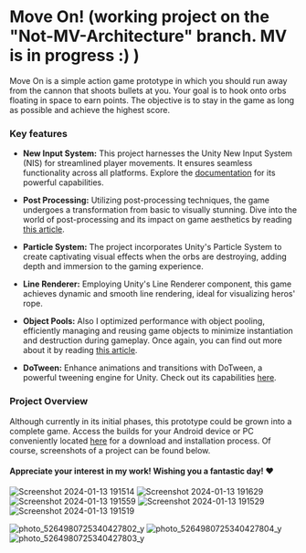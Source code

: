 # Move On! (working project on the "Not-MV-Architecture" branch. MV is in progress :) )
Move On is a simple action game prototype in which you should run away from the cannon that shoots bullets at you. Your goal is to hook onto orbs floating in space to earn points. The objective is to stay in the game as long as possible and achieve the highest score.

### Key features
* **New Input System:**
  This project harnesses the Unity New Input System (NIS) for streamlined player movements. It ensures seamless functionality across all platforms. Explore the [documentation](https://docs.unity3d.com/Packages/com.unity.inputsystem@1.7/manual/index.html) for its powerful capabilities.

* **Post Processing:**
  Utilizing post-processing techniques, the game undergoes a transformation from basic to visually stunning. Dive into the world of post-processing and its impact on game aesthetics by reading [this article](https://medium.com/unity-coder-corner/unity-working-with-post-processing-2d832ed6d82#:~:text=Follow-,Unity%20Coder%20Corner,is%20rendered%20on%20the%20screen).

* **Particle System:**
  The project incorporates Unity's Particle System to create captivating visual effects when the orbs are destroying, adding depth and immersion to the gaming experience.

* **Line Renderer:**
  Employing Unity's Line Renderer component, this game achieves dynamic and smooth line rendering, ideal for visualizing heros' rope.

* **Object Pools:**
  Also I optimized performance with object pooling, efficiently managing and reusing game objects to minimize instantiation and destruction during gameplay. Once again, you can find out more about it by reading [this article](https://thomassteffen.medium.com/advanced-object-pooling-in-c-and-unity-cba2376ad159).

* **DoTween:**
  Enhance animations and transitions with DoTween, a powerful tweening engine for Unity. Check out its capabilities [here](http://dotween.demigiant.com/).

### Project Overview

Although currently in its initial phases, this prototype could be grown into a complete game. Access the builds for your Android device or PC conveniently located [here](https://drive.google.com/drive/folders/1XkY3Tqz953llExpSCrZerWEj4TTBxGvF?usp=sharing) for a download and installation process. Of course, screenshots of a project can be found below.

#### Appreciate your interest in my work! Wishing you a fantastic day! ❤️

![Screenshot 2024-01-13 191514](https://github.com/Lekantrop-gd/MoveOn/assets/98541354/3b0d65e2-3626-4bbb-bfcd-612ab2902b9d)
![Screenshot 2024-01-13 191629](https://github.com/Lekantrop-gd/MoveOn/assets/98541354/f5d56e4d-6559-49f0-bf71-8327215ea349)
![Screenshot 2024-01-13 191559](https://github.com/Lekantrop-gd/MoveOn/assets/98541354/d45110b8-4aac-4a07-ba1c-6143bf31a95b)
![Screenshot 2024-01-13 191529](https://github.com/Lekantrop-gd/MoveOn/assets/98541354/f1aadf59-7ce1-4870-bd0e-36aeec05fca3)
![Screenshot 2024-01-13 191519](https://github.com/Lekantrop-gd/MoveOn/assets/98541354/bd77c21f-fe2e-4c10-beef-04d5d5b233d1)

![photo_5264980725340427802_y](https://github.com/Lekantrop-gd/MoveOn/assets/98541354/767ee44f-0f91-4be2-89b8-3398efc40aec)
![photo_5264980725340427804_y](https://github.com/Lekantrop-gd/MoveOn/assets/98541354/a6d73099-6337-46c9-bd88-704efd8713fb)
![photo_5264980725340427803_y](https://github.com/Lekantrop-gd/MoveOn/assets/98541354/5e0826d9-fc76-4e93-8db3-1fe88d9539e1)
